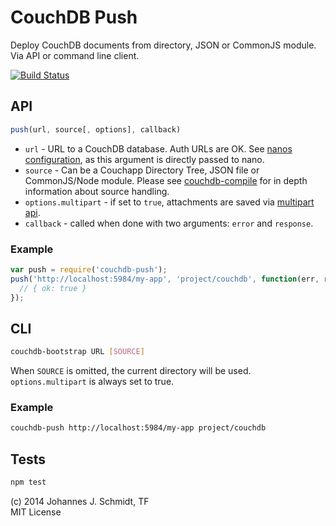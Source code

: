 # CouchDB Push
Deploy CouchDB documents from directory, JSON or CommonJS module.
Via API or command line client.

[![Build
Status](https://travis-ci.org/jo/couchdb-push.svg?branch=master)](http://travis-ci.org/jo/couchdb-push)


## API

```js
push(url, source[, options], callback)
```

* `url` - URL to a CouchDB database. Auth URLs are OK. See [nanos configuration](https://github.com/dscape/nano#configuration), as this argument is
directly passed to nano.
* `source` -  Can be a  Couchapp Directory Tree, JSON file or CommonJS/Node module. Please see [couchdb-compile](https://github.com/jo/couchdb-compile) for in depth information about source handling.
* `options.multipart` - if set to `true`, attachments are saved via [multipart api](http://docs.couchdb.org/en/latest/api/document/common.html#creating-multiple-attachments).
* `callback` - called when done with two arguments: `error` and `response`.

### Example

```js
var push = require('couchdb-push');
push('http://localhost:5984/my-app', 'project/couchdb', function(err, resp) {
  // { ok: true }
});
```


## CLI
```sh
couchdb-bootstrap URL [SOURCE]
```

When `SOURCE` is omitted, the current directory will be used.  
`options.multipart` is always set to true.

### Example

```sh
couchdb-push http://localhost:5984/my-app project/couchdb
```

## Tests
```sh
npm test
```

(c) 2014 Johannes J. Schmidt, TF  
MIT License
